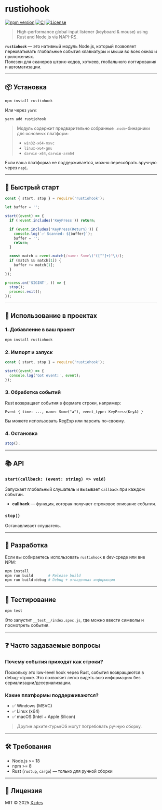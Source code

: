 # rustiohook

[![npm version](https://img.shields.io/npm/v/rustiohook)](https://www.npmjs.com/package/rustiohook)
[![CI](https://github.com/Xzdes/rustiohook/actions/workflows/ci.yml/badge.svg)](https://github.com/Xzdes/rustiohook/actions)
[![License](https://img.shields.io/badge/license-MIT-blue.svg)](LICENSE)

> High-performance global input listener (keyboard & mouse) using Rust and Node.js via NAPI-RS.

**`rustiohook`** — это нативный модуль Node.js, который позволяет перехватывать глобальные события клавиатуры и мыши во всех окнах и приложениях.  
Полезен для сканеров штрих-кодов, хоткеев, глобального логгирования и автоматизации.

---

## 📦 Установка

```bash
npm install rustiohook
````

Или через `yarn`:

```bash
yarn add rustiohook
```

> Модуль содержит предварительно собранные `.node`-бинарники для основных платформ:
>
> * `win32-x64-msvc`
> * `linux-x64-gnu`
> * `darwin-x64`, `darwin-arm64`

Если ваша платформа не поддерживается, можно пересобрать вручную через `napi`.

---

## 🚀 Быстрый старт

```js
const { start, stop } = require('rustiohook');

let buffer = '';

start((event) => {
  if (!event.includes('KeyPress')) return;

  if (event.includes('KeyPress(Return)')) {
    console.log(`✅ Scanned: ${buffer}`);
    buffer = '';
    return;
  }

  const match = event.match(/name: Some\("([^"]+)"\)/);
  if (match && match[1]) {
    buffer += match[1];
  }
});

process.on('SIGINT', () => {
  stop();
  process.exit();
});
```

---

## 🔌 Использование в проектах

### 1. Добавление в ваш проект

```bash
npm install rustiohook
```

### 2. Импорт и запуск

```js
const { start, stop } = require('rustiohook');

start((event) => {
  console.log('Got event:', event);
});
```

### 3. Обработка событий

Rust возвращает события в формате строки, например:

```text
Event { time: ..., name: Some("a"), event_type: KeyPress(KeyA) }
```

Вы можете использовать RegExp или парсить по-своему.

### 4. Остановка

```js
stop();
```

---

## 📚 API

### `start(callback: (event: string) => void)`

Запускает глобальный слушатель и вызывает `callback` при каждом событии.

* **callback** — функция, которая получает строковое описание события.

### `stop()`

Останавливает слушатель.

---

## 🔧 Разработка

Если вы собираетесь использовать `rustiohook` в dev-среде или вне NPM:

```bash
npm install
npm run build       # Release build
npm run build:debug # Debug + отладочная информация
```

---

## 🧪 Тестирование

```bash
npm test
```

Это запустит `__test__/index.spec.js`, где можно ввести символы и посмотреть события.

---

## ❓ Часто задаваемые вопросы

### Почему события приходят как строки?

Поскольку это low-level hook через Rust, события возвращаются в debug-строке. Это позволяет легко видеть всю информацию без сериализации/десериализации.

### Какие платформы поддерживаются?

* ✅ Windows (MSVC)
* ✅ Linux (x64)
* ✅ macOS (Intel + Apple Silicon)

> Другие архитектуры/OS могут потребовать ручную сборку.

---

## 🛠️ Требования

* Node.js >= 18
* npm >= 8
* Rust (`rustup`, `cargo`) — только для ручной сборки

---

## 📝 Лицензия

MIT © 2025 [Xzdes](https://github.com/Xzdes)

```